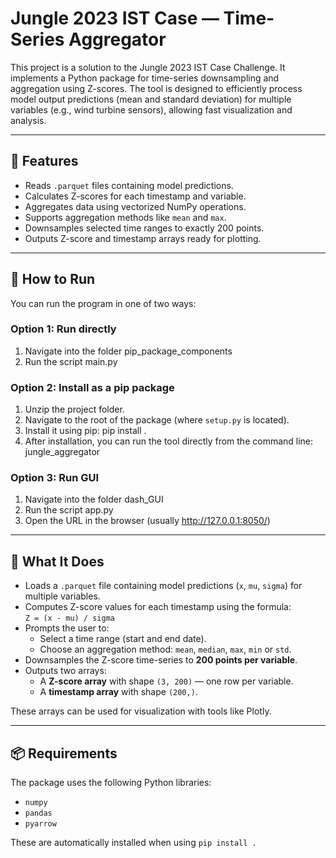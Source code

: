 # Jungle 2023 IST Case — Time-Series Aggregator

This project is a solution to the Jungle 2023 IST Case Challenge. It implements a Python package for time-series downsampling and aggregation using Z-scores. The tool is designed to efficiently process model output predictions (mean and standard deviation) for multiple variables (e.g., wind turbine sensors), allowing fast visualization and analysis.

---

## 🚀 Features

- Reads `.parquet` files containing model predictions.
- Calculates Z-scores for each timestamp and variable.
- Aggregates data using vectorized NumPy operations.
- Supports aggregation methods like `mean` and `max`.
- Downsamples selected time ranges to exactly 200 points.
- Outputs Z-score and timestamp arrays ready for plotting.

---

## 🔧 How to Run

You can run the program in one of two ways:

### Option 1: Run directly

1. Navigate into the folder pip_package_components
2. Run the script main.py

### Option 2: Install as a pip package

1. Unzip the project folder.
2. Navigate to the root of the package (where `setup.py` is located).
3. Install it using pip: pip install .
4. After installation, you can run the tool directly from the command line: jungle_aggregator

### Option 3: Run GUI
1. Navigate into the folder dash_GUI
2. Run the script app.py
3. Open the URL in the browser (usually http://127.0.0.1:8050/)

---

## 📝 What It Does

- Loads a `.parquet` file containing model predictions (`x`, `mu`, `sigma`) for multiple variables.
- Computes Z-score values for each timestamp using the formula:  
  `Z = (x - mu) / sigma`
- Prompts the user to:
  - Select a time range (start and end date).
  - Choose an aggregation method: `mean`, `median`, `max`, `min` or `std`.
- Downsamples the Z-score time-series to **200 points per variable**.
- Outputs two arrays:
  - A **Z-score array** with shape `(3, 200)` — one row per variable.
  - A **timestamp array** with shape `(200,)`.

These arrays can be used for visualization with tools like Plotly.

---

## 📦 Requirements

The package uses the following Python libraries:

- `numpy`
- `pandas`
- `pyarrow`

These are automatically installed when using `pip install .`

